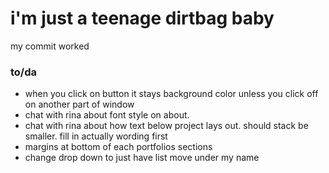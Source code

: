 <h1>i'm just a teenage dirtbag baby</h1>

<p>my commit worked</p>

<h3>to/da</h3>
<ul>
  <li>when you click on button it stays background color unless you click off on another part of window</li>
  <li>chat with rina about font style on about.</li>
  <li>chat with rina about how text below project lays out. should stack be smaller. fill in actually wording first</li>
  <li>margins at bottom of each portfolios sections</li>
  <li>change drop down to just have list move under my name</li>
</ul>